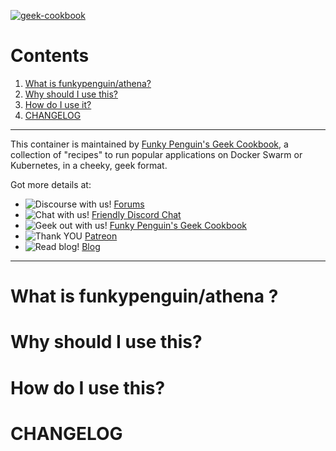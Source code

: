 [cookbookurl]: https://geek-cookbook.funkypenguin.co.nz
[kitchenurl]: https://discourse.kitchen.funkypenguin.co.nz
[discordurl]: http://chat.funkypenguin.co.nz
[patreonurl]: https://patreon.com/funkypenguin
[blogurl]: https://www.funkypenguin.co.nz
[hub]: https://hub.docker.com/r/funkypenguin/athena/

[![geek-cookbook](https://raw.githubusercontent.com/funkypenguin/www.funkypenguin.co.nz/master/images/geek-kitchen-banner.png)][cookbookurl]

# Contents

1. [What is funkypenguin/athena?](##what-is-funkypenguinathena)
2. [Why should I use this?](#why-should-i-use-this)
3. [How do I use it?](#how-do-i-use-this)
4. [CHANGELOG](#changelog)

---

This container is maintained by [Funky Penguin's Geek Cookbook][cookbookurl], a collection of "recipes" to run popular applications
on Docker Swarm or Kubernetes, in a cheeky, geek format.

Got more details at:
* ![Discourse with us!](https://img.shields.io/discourse/https/discourse.geek-kitchen.funkypenguin.co.nz/topics.svg) [Forums][kitchenurl]
* ![Chat with us!](https://img.shields.io/discord/396055506072109067.svg) [Friendly Discord Chat][discordurl]
* ![Geek out with us!](https://img.shields.io/badge/recipies-35+-brightgreen.svg) [Funky Penguin's Geek Cookbook][cookbookurl]
* ![Thank YOU](https://img.shields.io/badge/thank-you-brightgreen.svg) [Patreon][patreonurl]
* ![Read blog!](https://img.shields.io/badge/read-blog-brightgreen.svg) [Blog][blogurl]

---

# What is funkypenguin/athena ?


# Why should I use this?


# How do I use this?

# CHANGELOG



